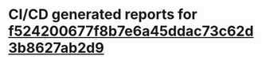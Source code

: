# CI/CD generated reports for [f524200677f8b7e6a45ddac73c62d3b8627ab2d9](https://github.com/hydephp/develop/commit/f524200677f8b7e6a45ddac73c62d3b8627ab2d9)
